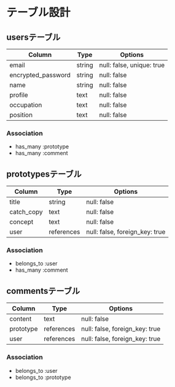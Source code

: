 # テーブル設計

## usersテーブル

| Column             | Type   | Options     |
| ------------------ | ------ | ----------- |
| email              | string | null: false, unique: true |
| encrypted_password | string | null: false |
| name               | string | null: false |
| profile            | text   | null: false |
| occupation         | text   | null: false |
| position           | text   | null: false |


### Association

- has_many :prototype
- has_many :comment

##  prototypesテーブル

| Column             | Type       | Options     |
| ------------------ | ---------- | ----------- |
| title              | string     | null: false |
| catch_copy         | text       | null: false |
| concept            | text       | null: false |
| user               | references | null: false, foreign_key: true |

### Association

- belongs_to :user
- has_many :comment

##  commentsテーブル

| Column             | Type       | Options     |
| ------------------ | ---------- | ----------- |
| content            | text       | null: false |
| prototype          | references | null: false, foreign_key: true |
| user               | references | null: false, foreign_key: true |

### Association

- belongs_to :user
- belongs_to :prototype
